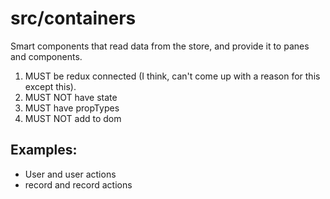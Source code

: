 # src/containers

Smart components that read data from the store, and provide it to panes and components.  

1. MUST be redux connected (I think, can't come up with a reason for this except this).
2. MUST NOT have state 
3. MUST have propTypes
4. MUST NOT add to dom

## Examples:
  * User and user actions
  * record and record actions
